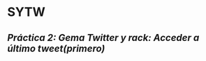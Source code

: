 **SYTW**
=========
*Práctica 2: Gema Twitter y rack: Acceder a último tweet(primero)*
------------------------------------------------------------------
